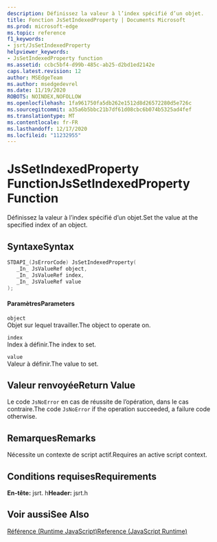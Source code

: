 ```yaml
---
description: Définissez la valeur à l’index spécifié d’un objet.
title: Fonction JsSetIndexedProperty | Documents Microsoft
ms.prod: microsoft-edge
ms.topic: reference
f1_keywords:
- jsrt/JsSetIndexedProperty
helpviewer_keywords:
- JsSetIndexedProperty function
ms.assetid: ccbc5bf4-d99b-485c-ab25-d2bd1ed2142e
caps.latest.revision: 12
author: MSEdgeTeam
ms.author: msedgedevrel
ms.date: 11/19/2020
ROBOTS: NOINDEX,NOFOLLOW
ms.openlocfilehash: 1fa961750fa5db262e1512d8d26572280d5e726c
ms.sourcegitcommit: a35a6b5bbc21b7df61d08cbc6b074b5325ad4fef
ms.translationtype: MT
ms.contentlocale: fr-FR
ms.lasthandoff: 12/17/2020
ms.locfileid: "11232955"
---
```

# <span data-ttu-id="6a2c4-103">JsSetIndexedProperty Function</span><span class="sxs-lookup"><span data-stu-id="6a2c4-103">JsSetIndexedProperty Function</span></span>

<span data-ttu-id="6a2c4-104">Définissez la valeur à l’index spécifié d’un objet.</span><span class="sxs-lookup"><span data-stu-id="6a2c4-104">Set the value at the specified index of an object.</span></span>  
  
## <span data-ttu-id="6a2c4-105">Syntaxe</span><span class="sxs-lookup"><span data-stu-id="6a2c4-105">Syntax</span></span>  
  
```cpp  
STDAPI_(JsErrorCode) JsSetIndexedProperty(  
   _In_ JsValueRef object,  
   _In_ JsValueRef index,  
   _In_ JsValueRef value  
);  
```  
  
#### <span data-ttu-id="6a2c4-106">Paramètres</span><span class="sxs-lookup"><span data-stu-id="6a2c4-106">Parameters</span></span>  
 `object`  
 <span data-ttu-id="6a2c4-107">Objet sur lequel travailler.</span><span class="sxs-lookup"><span data-stu-id="6a2c4-107">The object to operate on.</span></span>  
  
 `index`  
 <span data-ttu-id="6a2c4-108">Index à définir.</span><span class="sxs-lookup"><span data-stu-id="6a2c4-108">The index to set.</span></span>  
  
 `value`  
 <span data-ttu-id="6a2c4-109">Valeur à définir.</span><span class="sxs-lookup"><span data-stu-id="6a2c4-109">The value to set.</span></span>  
  
## <span data-ttu-id="6a2c4-110">Valeur renvoyée</span><span class="sxs-lookup"><span data-stu-id="6a2c4-110">Return Value</span></span>  
 <span data-ttu-id="6a2c4-111">Le code `JsNoError` en cas de réussite de l’opération, dans le cas contraire.</span><span class="sxs-lookup"><span data-stu-id="6a2c4-111">The code `JsNoError` if the operation succeeded, a failure code otherwise.</span></span>  
  
## <span data-ttu-id="6a2c4-112">Remarques</span><span class="sxs-lookup"><span data-stu-id="6a2c4-112">Remarks</span></span>  
 <span data-ttu-id="6a2c4-113">Nécessite un contexte de script actif.</span><span class="sxs-lookup"><span data-stu-id="6a2c4-113">Requires an active script context.</span></span>  
  
## <span data-ttu-id="6a2c4-114">Conditions requises</span><span class="sxs-lookup"><span data-stu-id="6a2c4-114">Requirements</span></span>  
 <span data-ttu-id="6a2c4-115">**En-tête:** jsrt. h</span><span class="sxs-lookup"><span data-stu-id="6a2c4-115">**Header:** jsrt.h</span></span>  
  
## <span data-ttu-id="6a2c4-116">Voir aussi</span><span class="sxs-lookup"><span data-stu-id="6a2c4-116">See Also</span></span>  
 [<span data-ttu-id="6a2c4-117">Référence (Runtime JavaScript)</span><span class="sxs-lookup"><span data-stu-id="6a2c4-117">Reference (JavaScript Runtime)</span></span>](../chakra-hosting/reference-javascript-runtime.md)
